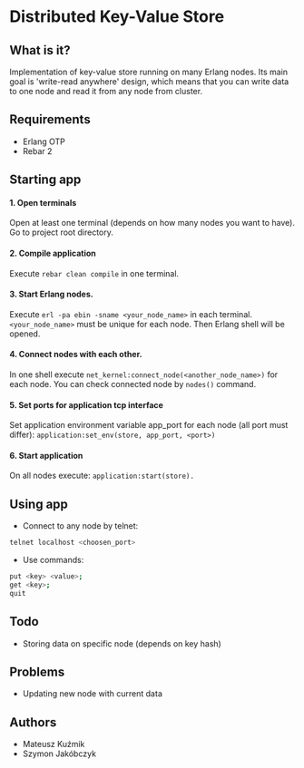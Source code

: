 # Distributed Key-Value Store

## What is it?
Implementation of key-value store running on many Erlang nodes. Its main goal is 'write-read anywhere' design, which means that you can write data to one node and read it from any node from cluster.

## Requirements
- Erlang OTP
- Rebar 2

## Starting app

#### 1. Open terminals
Open at least one terminal (depends on how many nodes you want to have). Go to project root directory.

#### 2. Compile application
Execute `rebar clean compile` in one terminal.

#### 3. Start Erlang nodes.
Execute `erl -pa ebin -sname <your_node_name>` in each terminal. `<your_node_name>` must be unique for each node. Then Erlang shell will be opened.

#### 4. Connect nodes with each other.
In one shell execute `net_kernel:connect_node(<another_node_name>)` for each node. You can check connected node by `nodes()` command.

#### 5. Set ports for application tcp interface
Set application environment variable app_port for each node (all port must differ): `application:set_env(store, app_port, <port>)`

#### 6. Start application
On all nodes execute: `application:start(store).`

## Using app

- Connect to any node by telnet: 
```bash
telnet localhost <choosen_port>
```
- Use commands:
```bash
put <key> <value>;
get <key>;
quit
```

## Todo
- Storing data on specific node (depends on key hash)

## Problems
- Updating new node with current data

## Authors
- Mateusz Kuźmik
- Szymon Jakóbczyk